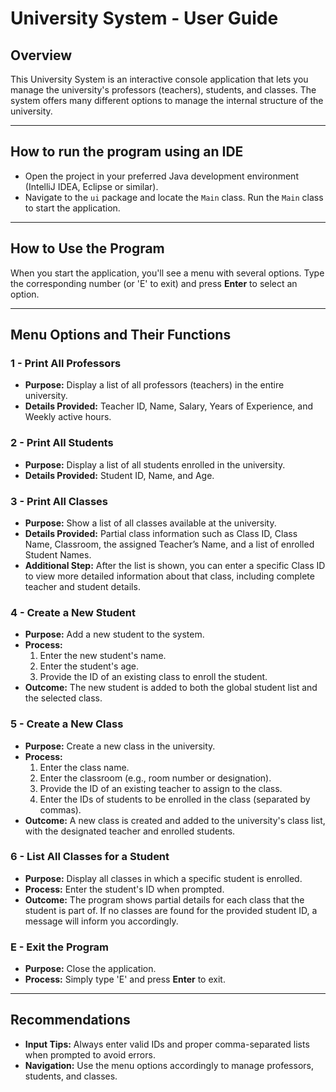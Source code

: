 # University System - User Guide

## Overview
This University System is an interactive console application that lets you manage the university's professors (teachers), students, and classes. The system offers many different options to manage the internal structure of the university.

---

## How to run the program using an IDE

- Open the project in your preferred Java development environment (IntelliJ IDEA, Eclipse or similar).  
- Navigate to the `ui` package and locate the `Main` class. Run the `Main` class to start the application.

---

## How to Use the Program
When you start the application, you'll see a menu with several options. Type the corresponding number (or 'E' to exit) and press **Enter** to select an option.

---

## Menu Options and Their Functions

### **1 - Print All Professors**
- **Purpose:** Display a list of all professors (teachers) in the entire university.
- **Details Provided:** Teacher ID, Name, Salary, Years of Experience, and Weekly active hours.

### **2 - Print All Students**
- **Purpose:** Display a list of all students enrolled in the university.
- **Details Provided:** Student ID, Name, and Age.

### **3 - Print All Classes**
- **Purpose:** Show a list of all classes available at the university.
- **Details Provided:** Partial class information such as Class ID, Class Name, Classroom, the assigned Teacher’s Name, and a list of enrolled Student Names.
- **Additional Step:** After the list is shown, you can enter a specific Class ID to view more detailed information about that class, including complete teacher and student details.

### **4 - Create a New Student**
- **Purpose:** Add a new student to the system.
- **Process:**
  1. Enter the new student's name.
  2. Enter the student's age.
  3. Provide the ID of an existing class to enroll the student.
- **Outcome:** The new student is added to both the global student list and the selected class.

### **5 - Create a New Class**
- **Purpose:** Create a new class in the university.
- **Process:**
  1. Enter the class name.
  2. Enter the classroom (e.g., room number or designation).
  3. Provide the ID of an existing teacher to assign to the class.
  4. Enter the IDs of students to be enrolled in the class (separated by commas).
- **Outcome:** A new class is created and added to the university's class list, with the designated teacher and enrolled students.

### **6 - List All Classes for a Student**
- **Purpose:** Display all classes in which a specific student is enrolled.
- **Process:** Enter the student's ID when prompted.
- **Outcome:** The program shows partial details for each class that the student is part of. If no classes are found for the provided student ID, a message will inform you accordingly.

### **E - Exit the Program**
- **Purpose:** Close the application.
- **Process:** Simply type 'E' and press **Enter** to exit.

---

## Recommendations
- **Input Tips:** Always enter valid IDs and proper comma-separated lists when prompted to avoid errors.
- **Navigation:** Use the menu options accordingly to manage professors, students, and classes.
